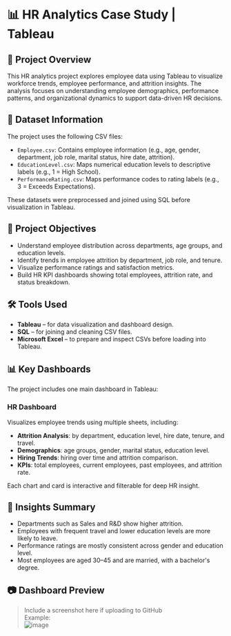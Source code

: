 # 📊 HR Analytics Case Study | Tableau

## 📘 Project Overview

This HR analytics project explores employee data using Tableau to visualize workforce trends, employee performance, and attrition insights. The analysis focuses on understanding employee demographics, performance patterns, and organizational dynamics to support data-driven HR decisions.

## 📂 Dataset Information

The project uses the following CSV files:

- `Employee.csv`: Contains employee information (e.g., age, gender, department, job role, marital status, hire date, attrition).
- `EducationLevel.csv`: Maps numerical education levels to descriptive labels (e.g., 1 = High School).
- `PerformanceRating.csv`: Maps performance codes to rating labels (e.g., 3 = Exceeds Expectations).

These datasets were preprocessed and joined using SQL before visualization in Tableau.

## 🎯 Project Objectives

- Understand employee distribution across departments, age groups, and education levels.
- Identify trends in employee attrition by department, job role, and tenure.
- Visualize performance ratings and satisfaction metrics.
- Build HR KPI dashboards showing total employees, attrition rate, and status breakdown.

## 🛠️ Tools Used

- **Tableau** – for data visualization and dashboard design.
- **SQL** – for joining and cleaning CSV files.
- **Microsoft Excel** – to prepare and inspect CSVs before loading into Tableau.

## 📊 Key Dashboards

The project includes one main dashboard in Tableau:

### HR Dashboard

Visualizes employee trends using multiple sheets, including:

- **Attrition Analysis**: by department, education level, hire date, tenure, and travel.
- **Demographics**: age groups, gender, marital status, education level.
- **Hiring Trends**: hiring over time and attrition comparison.
- **KPIs**: total employees, current employees, past employees, and attrition rate.

Each chart and card is interactive and filterable for deep HR insight.

## 📌 Insights Summary

- Departments such as Sales and R&D show higher attrition.
- Employees with frequent travel and lower education levels are more likely to leave.
- Performance ratings are mostly consistent across gender and education level.
- Most employees are aged 30–45 and are married, with a bachelor's degree.

## 📷 Dashboard Preview

> Include a screenshot here if uploading to GitHub  
> Example:  
> ![image](https://github.com/user-attachments/assets/9c99366f-71a3-40b8-808a-f37ac95022f5)

